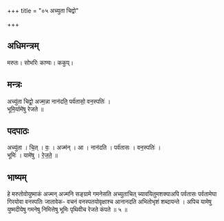 +++
title = "०५ अच्युता चिद्वो"

+++
## अधिमन्त्रम्
मरुतः। सोभरिः काण्वः। ककुप्।

## मन्त्रः
अच्यु॑ता चिद्वो॒ अज्म॒न्ना नान॑दति॒ पर्व॑तासो॒ वन॒स्पतिः॑ ।  
भूमि॒र्यामे॑षु रेजते ॥

## पदपाठः
अच्यु॑ता । चि॒त् । वः॒ । अज्म॑न् । आ । नान॑दति । पर्व॑तासः । वन॒स्पतिः॑ ।  
भूमिः॑ । यामे॑षु । रे॒ज॒ते॒ ॥

## भाष्यम्
हे मरुतोवोयुष्माकं अज्मन् अज्मनि सङ्ग्रामे गमनेसति अच्युताचित् च्यावयितुमशक्याअपि पर्वतासः पर्वतामेघा गिरयोवा वनस्पतिः जातावेक- वचनं वनस्पतयोवृक्षाश्च आनानदति अभितोभृशं शब्दायन्ते । अपिच यामेषु युष्मदीयेषु गमनेषु निमित्तेषु भूमिः पृथिवीच रेजते कंपते ॥ ५ ॥